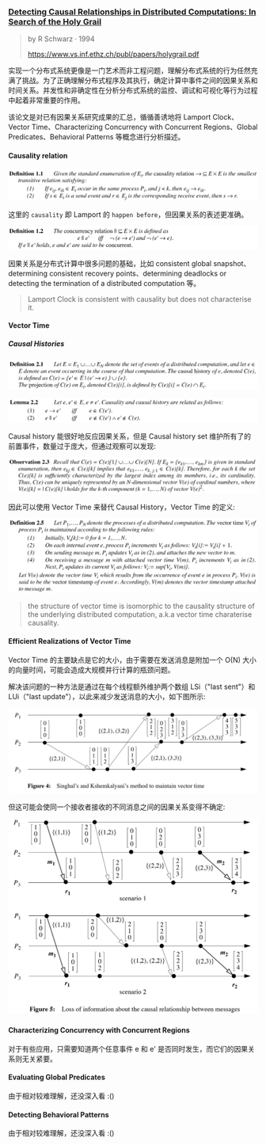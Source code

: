 ### [Detecting Causal Relationships in Distributed Computations: In Search of the Holy Grail](../assets/pdfs/holygrail.pdf)

> by R Schwarz · 1994
> 
> https://www.vs.inf.ethz.ch/publ/papers/holygrail.pdf

实现一个分布式系统更像是一门艺术而非工程问题，理解分布式系统的行为任然充满了挑战。为了正确理解分布式程序及其执行，确定计算中事件之间的因果关系和时间关系。并发性和非确定性在分析分布式系统的监控、调试和可视化等行为过程中起着非常重要的作用。

该论文是对已有因果关系研究成果的汇总，循循善诱地将 Lamport Clock、Vector Time、Characterizing Concurrency with Concurrent Regions、Global Predicates、Behavioral Patterns 等概念进行分析描述。

#### Causality relation

![causality relation](../assets/images/holygrail-definition1-1.jpg)

这里的 `causality` 即 Lamport 的 `happen before`，但因果关系的表述更准确。

![concurrency relation](../assets/images/holygrail-definition1-2.jpg)

因果关系是分布式计算中很多问题的基础，比如 consistent global snapshot、determining consistent recovery points、determining deadlocks or detecting the termination of a distributed computation 等。

> Lamport Clock is consistent with causality but does not characterise it.

#### Vector Time

##### Causal Histories

![Causal histories](../assets/images/holygrail-definition2-1.jpg)

![Causality and causal history relation](../assets/images/holygrail-lemma2-2.jpg)

Causal history 能很好地反应因果关系，但是 Causal history set 维护所有了的前置事件，数量过于庞大，但通过观察可以发现:

![Observation-2-3](../assets/images/holygrail-observation2-3.jpg)

因此可以使用 Vector Time 来替代 Causal History，Vector Time 的定义:

![Vector Time](../assets/images/holygrail-definition2-5.jpg)

> the structure of vector time is isomorphic to the causality structure of the underlying distributed computation, a.k.a vector time charaterise causality.

#### Efficient Realizations of Vector Time

Vector Time 的主要缺点是它的大小，由于需要在发送消息是附加一个 O(N) 大小的向量时间，可能会造成大规模并行计算的瓶颈问题。

解决该问题的一种方法是通过在每个线程额外维护两个数组 LSi（"last sent"）和 LUi（"last update"），以此来减少发送消息的大小，如下图所示:

![Singhal’s and Kshemkalyani’s method to maintain vector time](../assets/images/holygrail-figure4.jpg)

但这可能会使同一个接收者接收的不同消息之间的因果关系变得不确定:

![Loss of information about the causal relationship between messages](../assets/images/holygrail-figure5.jpg)

#### Characterizing Concurrency with Concurrent Regions

对于有些应用，只需要知道两个任意事件 e 和 e' 是否同时发生，而它们的因果关系则无关紧要。

#### Evaluating Global Predicates

由于相对较难理解，还没深入看 :()

#### Detecting Behavioral Patterns

由于相对较难理解，还没深入看 :()